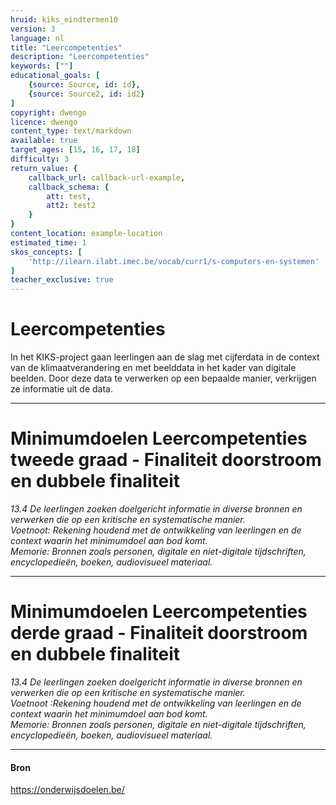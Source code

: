 ```yaml
---
hruid: kiks_eindtermen10
version: 3
language: nl
title: "Leercompetenties"
description: "Leercompetenties"
keywords: [""]
educational_goals: [
    {source: Source, id: id}, 
    {source: Source2, id: id2}
]
copyright: dwengo
licence: dwengo
content_type: text/markdown
available: true
target_ages: [15, 16, 17, 18]
difficulty: 3
return_value: {
    callback_url: callback-url-example,
    callback_schema: {
        att: test,
        att2: test2
    }
}
content_location: example-location
estimated_time: 1
skos_concepts: [
    'http://ilearn.ilabt.imec.be/vocab/curr1/s-computers-en-systemen'
]
teacher_exclusive: true
---
```


# Leercompetenties

In het KIKS-project gaan leerlingen aan de slag met cijferdata in de context van de klimaatverandering en met beelddata in het kader van digitale beelden. Door deze data te verwerken op een bepaalde manier, verkrijgen ze informatie uit de data.  

-----

# Minimumdoelen Leercompetenties tweede graad - Finaliteit doorstroom en dubbele finaliteit

*13.4 De leerlingen zoeken doelgericht informatie in diverse bronnen en verwerken die op een kritische en systematische manier.* <br>
*Voetnoot: Rekening houdend met de ontwikkeling van leerlingen en de context waarin het minimumdoel aan bod komt.* <br>
*Memorie: Bronnen zoals personen, digitale en niet-digitale tijdschriften, encyclopedieën, boeken, audiovisueel materiaal.*

-----

# Minimumdoelen Leercompetenties derde graad - Finaliteit doorstroom en dubbele finaliteit

*13.4 De leerlingen zoeken doelgericht informatie in diverse bronnen en verwerken die op een kritische en systematische manier.* <br>
*Voetnoot :Rekening houdend met de ontwikkeling van leerlingen en de context waarin het minimumdoel aan bod komt.* <br>
*Memorie: Bronnen zoals personen, digitale en niet-digitale tijdschriften, encyclopedieën, boeken, audiovisueel materiaal.*

-----

#### Bron
https://onderwijsdoelen.be/
